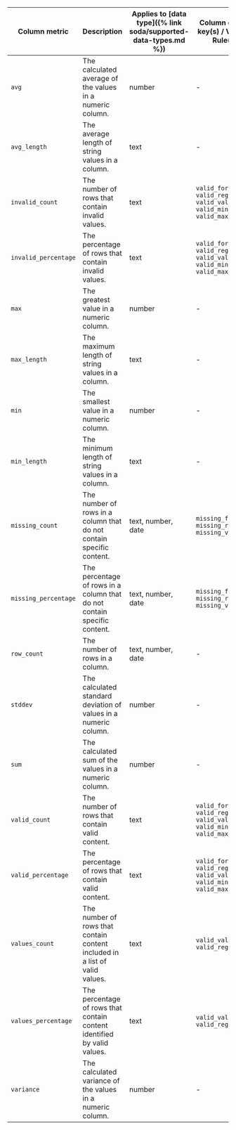 | Column metric   | Description |  Applies to [data type]({% link soda/supported-data-types.md %}) | Column config key(s) / Validity Rule(s) |
| ----------------------- | ----------- | --------------------- | ----------------------------- |
| `avg` | The calculated average of the values in a numeric column. | number |  - |
| `avg_length` | The average length of string values in a column.  | text  |  -  |
| `invalid_count` | The number of rows that contain invalid values. | text  | `valid_format` <br /> `valid_regex` <br /> `valid_values` <br /> `valid_min_length` <br /> `valid_max_length`|
| `invalid_percentage` | The percentage of rows that contain invalid values.  | text  |  `valid_format` <br /> `valid_regex` <br />`valid_values`<br /> `valid_min_length` <br /> `valid_max_length` |
| `max` | The greatest value in a numeric column. |  number  |  -  |
| `max_length` | The maximum length of string values in a column. |  text  |  -  |
| `min` | The smallest value in a numeric column.  | number |  -  |
| `min_length` | The minimum length of string values in a column.  | text  |  -  |
| `missing_count` | The number of rows in a column that do not contain specific content. | text, number, date  | `missing_format` <br /> `missing_regex` <br /> `missing_values`  |
| `missing_percentage` | The percentage of rows in a column that do not contain specific content. | text, number, date  | `missing_format` <br /> `missing_regex` <br /> `missing_values`|
| `row_count` | The number of rows in a column. |  text, number, date | - |
| `stddev` |  The calculated standard deviation of values in a numeric column. | number | - |
| `sum` | The calculated sum of the values in a numeric column.   | number | -  |
| `valid_count` |  The number of rows that contain valid content.  | text  | `valid_format` <br /> `valid_regex` <br /> `valid_values` <br /> `valid_min_length` <br /> `valid_max_length` |
| `valid_percentage` | The percentage of rows that contain valid content.  |  text |  `valid_format` <br /> `valid_regex` <br /> `valid_values` <br /> `valid_min_length` <br /> `valid_max_length` |
| `values_count` | The number of rows that contain content included in a list of valid values. |  text | `valid_values` <br /> `valid_regex` |
| `values_percentage` | The percentage of rows that contain content identified by valid values. | text | `valid_values` <br /> `valid_regex` |
| `variance` | The calculated variance of the values in a numeric column.  | number  | - |